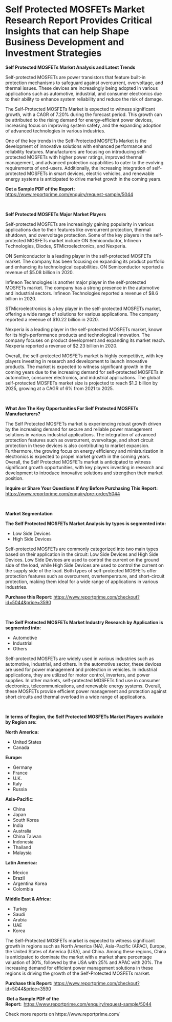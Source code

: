 <p><h1>Self Protected MOSFETs Market Research Report Provides Critical Insights that can help Shape Business Development and Investment Strategies</h1></p><p><strong>Self Protected MOSFETs Market Analysis and Latest Trends</strong></p>
<p><p>Self-protected MOSFETs are power transistors that feature built-in protection mechanisms to safeguard against overcurrent, overvoltage, and thermal issues. These devices are increasingly being adopted in various applications such as automotive, industrial, and consumer electronics due to their ability to enhance system reliability and reduce the risk of damage.</p><p>The Self-Protected MOSFETs Market is expected to witness significant growth, with a CAGR of 7.20% during the forecast period. This growth can be attributed to the rising demand for energy-efficient power devices, increasing focus on improving system safety, and the expanding adoption of advanced technologies in various industries.</p><p>One of the key trends in the Self-Protected MOSFETs Market is the development of innovative solutions with enhanced performance and reliability features. Manufacturers are focusing on introducing self-protected MOSFETs with higher power ratings, improved thermal management, and advanced protection capabilities to cater to the evolving requirements of end-users. Additionally, the increasing integration of self-protected MOSFETs in smart devices, electric vehicles, and renewable energy systems is anticipated to drive market growth in the coming years.</p></p>
<p><strong>Get a Sample PDF of the Report:&nbsp;</strong> <a href="https://www.reportprime.com/enquiry/request-sample/5044">https://www.reportprime.com/enquiry/request-sample/5044</a></p>
<p>&nbsp;</p>
<p><strong>Self Protected MOSFETs Major Market Players</strong></p>
<p><p>Self-protected MOSFETs are increasingly gaining popularity in various applications due to their features like overcurrent protection, thermal shutdown, and overvoltage protection. Some of the key players in the self-protected MOSFETs market include ON Semiconductor, Infineon Technologies, Diodes, STMicroelectronics, and Nexperia.</p><p>ON Semiconductor is a leading player in the self-protected MOSFETs market. The company has been focusing on expanding its product portfolio and enhancing its technological capabilities. ON Semiconductor reported a revenue of $5.08 billion in 2020.</p><p>Infineon Technologies is another major player in the self-protected MOSFETs market. The company has a strong presence in the automotive and industrial sectors. Infineon Technologies reported a revenue of $8.6 billion in 2020.</p><p>STMicroelectronics is a key player in the self-protected MOSFETs market, offering a wide range of solutions for various applications. The company reported a revenue of $10.22 billion in 2020.</p><p>Nexperia is a leading player in the self-protected MOSFETs market, known for its high-performance products and technological innovation. The company focuses on product development and expanding its market reach. Nexperia reported a revenue of $2.23 billion in 2020.</p><p>Overall, the self-protected MOSFETs market is highly competitive, with key players investing in research and development to launch innovative products. The market is expected to witness significant growth in the coming years due to the increasing demand for self-protected MOSFETs in automotive, consumer electronics, and industrial applications. The global self-protected MOSFETs market size is projected to reach $1.2 billion by 2025, growing at a CAGR of 6% from 2021 to 2025.</p></p>
<p>&nbsp;</p>
<p><strong>What Are The Key Opportunities For Self Protected MOSFETs Manufacturers?</strong></p>
<p><p>The Self Protected MOSFETs market is experiencing robust growth driven by the increasing demand for secure and reliable power management solutions in various industrial applications. The integration of advanced protection features such as overcurrent, overvoltage, and short circuit protection in these devices is also contributing to market expansion. Furthermore, the growing focus on energy efficiency and miniaturization in electronics is expected to propel market growth in the coming years. Overall, the Self Protected MOSFETs market is anticipated to witness significant growth opportunities, with key players investing in research and development to introduce innovative solutions and strengthen their market position.</p></p>
<p><strong>Inquire or Share Your Questions If Any Before Purchasing This Report:</strong> <a href="https://www.reportprime.com/enquiry/pre-order/5044">https://www.reportprime.com/enquiry/pre-order/5044</a></p>
<p>&nbsp;</p>
<p><strong>Market Segmentation</strong></p>
<p><strong>The Self Protected MOSFETs Market Analysis by types is segmented into:</strong></p>
<p><ul><li>Low Side Devices</li><li>High Side Devices</li></ul></p>
<p><p>Self-protected MOSFETs are commonly categorized into two main types based on their application in the circuit: Low Side Devices and High Side Devices. Low Side Devices are used to control the current on the ground side of the load, while High Side Devices are used to control the current on the supply side of the load. Both types of self-protected MOSFETs offer protection features such as overcurrent, overtemperature, and short-circuit protection, making them ideal for a wide range of applications in various industries.</p></p>
<p><strong>Purchase this Report:&nbsp;</strong><a href="https://www.reportprime.com/checkout?id=5044&price=3590">https://www.reportprime.com/checkout?id=5044&price=3590</a></p>
<p>&nbsp;</p>
<p><strong>The Self Protected MOSFETs Market Industry Research by Application is segmented into:</strong></p>
<p><ul><li>Automotive</li><li>Industrial</li><li>Others</li></ul></p>
<p><p>Self-protected MOSFETs are widely used in various industries such as automotive, industrial, and others. In the automotive sector, these devices are used for power management and protection in vehicles. In industrial applications, they are utilized for motor control, inverters, and power supplies. In other markets, self-protected MOSFETs find use in consumer electronics, telecommunications, and renewable energy systems. Overall, these MOSFETs provide efficient power management and protection against short circuits and thermal overload in a wide range of applications.</p></p>
<p>&nbsp;</p>
<p><strong>In terms of Region, the Self Protected MOSFETs Market Players available by Region are:</strong></p>
<p>
    <p> <strong> North America: </strong>
        <ul>
            <li>United States</li>
            <li>Canada</li>
        </ul>
        </p> 
    <p> <strong> Europe: </strong>
        <ul>
            <li>Germany</li>
            <li>France</li>
            <li>U.K.</li>
            <li>Italy</li>
            <li>Russia</li>
        </ul>
        </p> 
    <p> <strong> Asia-Pacific: </strong>
        <ul>
            <li>China</li>
            <li>Japan</li>
            <li>South Korea</li>
            <li>India</li>
            <li>Australia</li>
            <li>China Taiwan</li>
            <li>Indonesia</li>
            <li>Thailand</li>
            <li>Malaysia</li>
        </ul>
        </p> 
    <p> <strong> Latin America: </strong>
        <ul>
            <li>Mexico</li>
            <li>Brazil</li>
            <li>Argentina Korea</li>
            <li>Colombia</li>
        </ul>
        </p> 
    <p> <strong> Middle East & Africa: </strong>
        <ul>
            <li>Turkey</li>
            <li>Saudi</li>
            <li>Arabia</li>
            <li>UAE</li>
            <li>Korea</li>
        </ul>
    </p>
    </p>
<p><p>The Self-Protected MOSFETs market is expected to witness significant growth in regions such as North America (NA), Asia-Pacific (APAC), Europe, the United States of America (USA), and China. Among these regions, China is anticipated to dominate the market with a market share percentage valuation of 30%, followed by the USA with 25% and APAC with 20%. The increasing demand for efficient power management solutions in these regions is driving the growth of the Self-Protected MOSFETs market.</p></p>
<p><strong>Purchase this Report: </strong><a href="https://www.reportprime.com/checkout?id=5044&price=3590">https://www.reportprime.com/checkout?id=5044&price=3590</a></p>
<p>&nbsp;<strong>Get a Sample PDF of the Report:&nbsp;&nbsp;</strong><a href="https://www.reportprime.com/enquiry/request-sample/5044">https://www.reportprime.com/enquiry/request-sample/5044</a></p>
<p><strong></strong></p>
<p>Check more reports on https://www.reportprime.com/</p>